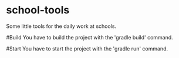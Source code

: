 # school-tools
Some little tools for the daily work at schools.

#Build
You have to build the project with the 'gradle build' command.

#Start
You have to start the project with the 'gradle run' command.

